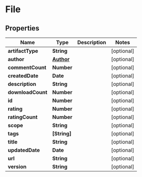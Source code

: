 # File

## Properties
Name | Type | Description | Notes
------------ | ------------- | ------------- | -------------
**artifactType** | **String** |  | [optional] 
**author** | [**Author**](Author.md) |  | [optional] 
**commentCount** | **Number** |  | [optional] 
**createdDate** | **Date** |  | [optional] 
**description** | **String** |  | [optional] 
**downloadCount** | **Number** |  | [optional] 
**id** | **Number** |  | [optional] 
**rating** | **Number** |  | [optional] 
**ratingCount** | **Number** |  | [optional] 
**scope** | **String** |  | [optional] 
**tags** | **[String]** |  | [optional] 
**title** | **String** |  | [optional] 
**updatedDate** | **Date** |  | [optional] 
**url** | **String** |  | [optional] 
**version** | **String** |  | [optional] 
